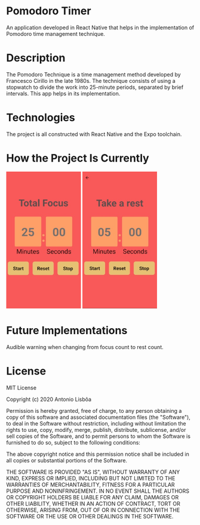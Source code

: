 # Pomodoro Timer
An application developed in React Native that helps in the implementation of Pomodoro time management technique.

# Description
The Pomodoro Technique is a time management method developed by Francesco Cirillo in the late 1980s. The technique consists of using a stopwatch to divide the work into 25-minute periods, separated by brief intervals. This app helps in its implementation.

# Technologies
The project is all constructed with React Native and the Expo toolchain.

# How the Project Is Currently
<p float='left'>
  <img src='project-prints/total-focus-page.jpg' width='200'>
  <img src='project-prints/take-rest-page.jpg' width='200'>
</p>

# Future Implementations
Audible warning when changing from focus count to rest count.

# License
MIT License

Copyright (c) 2020 Antonio Lisbôa

Permission is hereby granted, free of charge, to any person obtaining a copy
of this software and associated documentation files (the "Software"), to deal
in the Software without restriction, including without limitation the rights
to use, copy, modify, merge, publish, distribute, sublicense, and/or sell
copies of the Software, and to permit persons to whom the Software is
furnished to do so, subject to the following conditions:

The above copyright notice and this permission notice shall be included in all
copies or substantial portions of the Software.

THE SOFTWARE IS PROVIDED "AS IS", WITHOUT WARRANTY OF ANY KIND, EXPRESS OR
IMPLIED, INCLUDING BUT NOT LIMITED TO THE WARRANTIES OF MERCHANTABILITY,
FITNESS FOR A PARTICULAR PURPOSE AND NONINFRINGEMENT. IN NO EVENT SHALL THE
AUTHORS OR COPYRIGHT HOLDERS BE LIABLE FOR ANY CLAIM, DAMAGES OR OTHER
LIABILITY, WHETHER IN AN ACTION OF CONTRACT, TORT OR OTHERWISE, ARISING FROM,
OUT OF OR IN CONNECTION WITH THE SOFTWARE OR THE USE OR OTHER DEALINGS IN THE
SOFTWARE.
